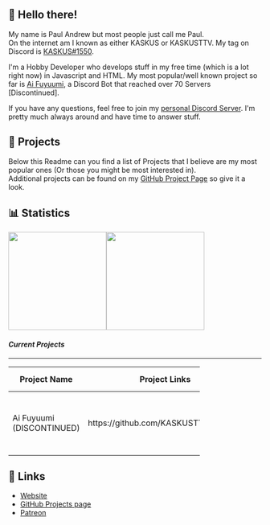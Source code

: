<!-- Links -->
[kaskus]: https://discord.bio/p/kaskusttv
[Achan]: https://fuyuumi.ga
[discord]: https://kaskus.cf
[website]: https://kaskus.cf
[github]: https://github.com/KASKUSTTV
[patreon]: https://patreon.com/KASKUSTTV

## 👋 Hello there!
My name is Paul Andrew but most people just call me Paul.  
On the internet am I known as either KASKUS or KASKUSTTV. My tag on Discord is [KASKUS#1550][kaskus].

I'm a Hobby Developer who develops stuff in my free time (which is a lot right now) in Javascript and HTML. My most popular/well known project so far is [Ai Fuyuumi][Achan], a Discord Bot that reached over 70 Servers [Discontinued].

If you have any questions, feel free to join my [personal Discord Server][discord]. I'm pretty much always around and have time to answer stuff.

## 📁 Projects
Below this Readme can you find a list of Projects that I believe are my most popular ones (Or those you might be most interested in).  
Additional projects can be found on my [GitHub Project Page][github] so give it a look.

## 📊 Statistics
<img height="195px" src="https://github-readme-stats.vercel.app/api?username=KASKUSTTV&show_icons=true&hide_rank=true&title_color=3498db&bg_color=ffffff00&text_color=718096&disable_animations=true"><img height="195px" src="https://github-readme-stats.vercel.app/api/top-langs/?username=anuraghazra&layout=compact&title_color=3498db&bg_color=ffffff00&text_color=718096">

<h4> <i> Current Projects </i> </h4>
    <hr>
    <table class="tg" style="undefined;table-layout: fixed; width: 381px">
    <colgroup>
    <col style="width: 110px">
    <col style="width: 116px">
    <col style="width: 155px">
    </colgroup>
    <thead>
      <tr>
        <th class="tg-0lax">Project Name<br></th>
        <th class="tg-baqh">Project Links<br></th>
        <th class="tg-0lax">Project Description<br></th>
      </tr>
    </thead>
    <tbody>
      <tr>
        <td class="tg-0lax">Ai Fuyuumi (DISCONTINUED)<br></td>
        <td class="tg-0lax">https://github.com/KASKUSTTV/fuyuumi</td>
        <td class="tg-0lax"> [Discontinued]A anime bot for discord that also has some moderation features.</td>
      </tr>
    </tbody>
    </table>

## 🔗 Links
- [Website]
- [GitHub Projects page][github]
- [Patreon]
